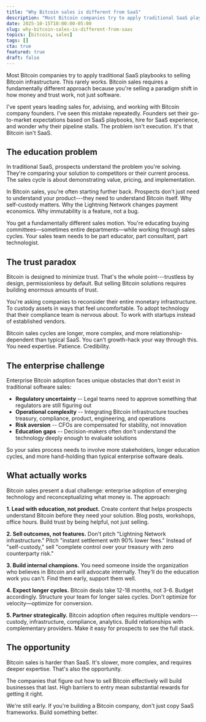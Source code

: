 ```yaml
---
title: "Why Bitcoin sales is different from SaaS"
description: "Most Bitcoin companies try to apply traditional SaaS playbooks. This rarely works. Bitcoin sales requires a fundamentally different approach because you're selling a paradigm shift."
date: 2025-10-15T10:00:00-05:00
slug: why-bitcoin-sales-is-different-from-saas
topics: [bitcoin, sales]
tags: []
cta: true
featured: true
draft: false
---
```


Most Bitcoin companies try to apply traditional SaaS playbooks to selling Bitcoin infrastructure. This rarely works. Bitcoin sales requires a fundamentally different approach because you're selling a paradigm shift in how money and trust work, not just software.

<!--more-->

I've spent years leading sales for, advising, and working with Bitcoin company founders. I've seen this mistake repeatedly. Founders set their go-to-market expectations based on SaaS playbooks, hire for SaaS experience, and wonder why their pipeline stalls. The problem isn't execution. It's that Bitcoin isn't SaaS.

## The education problem

In traditional SaaS, prospects understand the problem you're solving. They're comparing your solution to competitors or their current process. The sales cycle is about demonstrating value, pricing, and implementation.

In Bitcoin sales, you're often starting further back. Prospects don't just need to understand your product---they need to understand Bitcoin itself. Why self-custody matters. Why the Lightning Network changes payment economics. Why immutability is a feature, not a bug.

You get a fundamentally different sales motion. You're educating buying committees—sometimes entire departments—while working through sales cycles. Your sales team needs to be part educator, part consultant, part technologist.

## The trust paradox

Bitcoin is designed to minimize trust. That's the whole point---trustless by design, permissionless by default. But selling Bitcoin solutions requires building enormous amounts of trust.

You're asking companies to reconsider their entire monetary infrastructure. To custody assets in ways that feel uncomfortable. To adopt technology that their compliance team is nervous about. To work with startups instead of established vendors.

Bitcoin sales cycles are longer, more complex, and more relationship-dependent than typical SaaS. You can't growth-hack your way through this. You need expertise. Patience. Credibility.

## The enterprise challenge

Enterprise Bitcoin adoption faces unique obstacles that don't exist in traditional software sales:

- **Regulatory uncertainty** -- Legal teams need to approve something that regulators are still figuring out
- **Operational complexity** -- Integrating Bitcoin infrastructure touches treasury, compliance, product, engineering, and operations
- **Risk aversion** -- CFOs are compensated for stability, not innovation
- **Education gaps** -- Decision-makers often don't understand the technology deeply enough to evaluate solutions

So your sales process needs to involve more stakeholders, longer education cycles, and more hand-holding than typical enterprise software deals.

## What actually works

Bitcoin sales present a dual challenge: enterprise adoption of emerging technology and reconceptualizing what money is. The approach:

**1. Lead with education, not product.**
Create content that helps prospects understand Bitcoin before they need your solution. Blog posts, workshops, office hours. Build trust by being helpful, not just selling.

**2. Sell outcomes, not features.**
Don't pitch "Lightning Network infrastructure." Pitch "instant settlement with 90% lower fees." Instead of "self-custody," sell "complete control over your treasury with zero counterparty risk."

**3. Build internal champions.**
You need someone inside the organization who believes in Bitcoin and will advocate internally. They'll do the education work you can't. Find them early, support them well.

**4. Expect longer cycles.**
Bitcoin deals take 12-18 months, not 3-6. Budget accordingly. Structure your team for longer sales cycles. Don't optimize for velocity—optimize for conversion.

**5. Partner strategically.**
Bitcoin adoption often requires multiple vendors---custody, infrastructure, compliance, analytics. Build relationships with complementary providers. Make it easy for prospects to see the full stack.

## The opportunity

Bitcoin sales is harder than SaaS. It's slower, more complex, and requires deeper expertise. That's also the opportunity.

The companies that figure out how to sell Bitcoin effectively will build businesses that last. High barriers to entry mean substantial rewards for getting it right.

We're still early. If you're building a Bitcoin company, don't just copy SaaS frameworks. Build something better.
